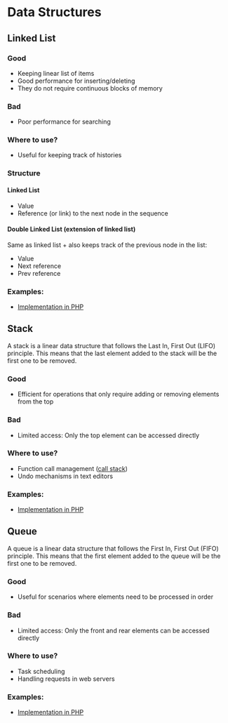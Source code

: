 # Data Structures

## Linked List

### Good
- Keeping linear list of items
- Good performance for inserting/deleting
- They do not require continuous blocks of memory

### Bad
- Poor performance for searching

### Where to use?
- Useful for keeping track of histories

### Structure

#### Linked List
- Value
- Reference (or link) to the next node in the sequence

#### Double Linked List (extension of linked list)
Same as linked list + also keeps track of the previous node in the list:
- Value
- Next reference
- Prev reference

### Examples:
- [Implementation in PHP](linked_list/example.php)

## Stack
A stack is a linear data structure that follows the Last In, First Out (LIFO) principle. This means that the last element added to the stack will be the first one to be removed.

### Good
- Efficient for operations that only require adding or removing elements from the top

### Bad
- Limited access: Only the top element can be accessed directly

### Where to use?
- Function call management ([call stack](https://medium.com/@zawhtetnaing/a-glimpse-into-javascript-magic-event-loop-37babb34b12e))
- Undo mechanisms in text editors

### Examples:
- [Implementation in PHP](stack/example.php)

## Queue
A queue is a linear data structure that follows the First In, First Out (FIFO) principle. This means that the first element added to the queue will be the first one to be removed.

### Good
- Useful for scenarios where elements need to be processed in order

### Bad
- Limited access: Only the front and rear elements can be accessed directly

### Where to use?
- Task scheduling 
- Handling requests in web servers

### Examples:
- [Implementation in PHP](queue/example.php)